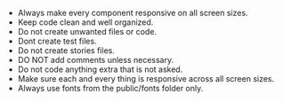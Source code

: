 - Always make every component responsive on all screen sizes.
- Keep code clean and well organized.
- Do not create unwanted files or code.
- Dont create test files.
- Do not create stories files.
- DO NOT add comments unless necessary.
- Do not code anything extra that is not asked.
- Make sure each and every thing is responsive across all screen sizes.
- Always use fonts from the public/fonts folder only.
